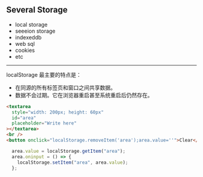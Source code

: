 ## Several Storage

* local storage
* seeeion storage
* indexeddb
* web sql
* cookies
* etc

<hr>

localStorage 最主要的特点是：

* 在同源的所有标签页和窗口之间共享数据。
* 数据不会过期。它在浏览器重启甚至系统重启后仍然存在。

```html
<textarea
  style="width: 200px; height: 60px"
  id="area"
  placeholder="Write here"
></textarea>
<br />
<button onclick="localStorage.removeItem('area');area.value=''">Clear</button>
```

```js
  area.value = localStorage.getItem("area");
  area.oninput = () => {
    localStorage.setItem("area", area.value);
  };
```